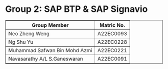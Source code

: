 # Group 2: SAP BTP & SAP Signavio

<!-- Table for group members -->
<table border="1">
    <tr>
        <th>Group Member</th>
        <th>Matric No.</th>
    </tr>
  <tr>
        <td>Neo Zheng Weng</td>
        <td>A22EC0093</td>
    </tr>
    <tr>
        <td>Ng Shu Yu</td>
        <td>A22EC0228</td>
    </tr>
    <tr>
        <td>Muhammad Safwan Bin Mohd Azmi</td>
        <td>A22EC0221</td>
    </tr>
  <tr>
        <td>Navasarathy A/L S.Ganeswaran</td>
        <td>A22EC0091</td>
    </tr>
</table>

<br>
